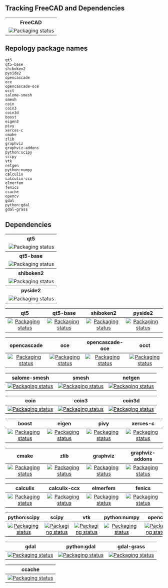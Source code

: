 ## Tracking FreeCAD and Dependencies
<table>
  <th>FreeCAD</th>
    <tr>
      <td vlign="top"><a href="https://repology.org/metapackage/freecad/versions">
          <img src="https://repology.org/badge/vertical-allrepos/freecad.svg" alt="Packaging status" align="right"></a>
      </td>
    </tr>
</table>

## Repology package names  
```
qt5  
qt5-base  
shiboken2  
pyside2  
opencascade  
oce  
opencascade-oce  
occt  
salome-smesh  
smesh  
coin  
coin3  
coin3d  
boost  
eigen3  
pivy  
xerces-c  
cmake  
zlib  
graphviz  
graphviz-addons  
python:scipy  
scipy  
vtk  
netgen
python:numpy  
calculix  
calculix-ccx  
elmerfem  
fenics  
ccache  
opencv  
gdal  
python:gdal  
gdal-grass  
```

## Dependencies
<table>
  <th>qt5</th>
    <tr>
      <td vlign="top"><a href="https://repology.org/metapackage/qt5/versions">
    <img src="https://repology.org/badge/vertical-allrepos/qt5.svg" alt="Packaging status" align="right"></a>
      </td>
    </tr>
    <th>qt5-base</th>
      <tr>
        <td vlign="top"><a href="https://repology.org/metapackage/qt5-base/versions">
          <img src="https://repology.org/badge/vertical-allrepos/qt5-base.svg" alt="Packaging status" align="right"></a>
        </td>
      </tr>
    <th>shiboken2</th>
      <tr>
        <td vlign="top"><a href="https://repology.org/metapackage/shiboken2/versions">
          <img src="https://repology.org/badge/vertical-allrepos/shiboken2.svg" alt="Packaging status" align="right"></a>
        </td>
      </tr>
      <th>pyside2</th>
        <tr>
          <td vlign="top"><a href="https://repology.org/metapackage/pyside2/versions">
            <img src="https://repology.org/badge/vertical-allrepos/pyside2.svg" alt="Packaging status" align="right"></a>
          </td>
        </tr>
</table>

| qt5 | qt5-base | shiboken2 | pyside2 |
| :-: | :------: | :-------: | :-----: |
|[![Packaging status](https://repology.org/badge/vertical-allrepos/qt5.svg)](https://repology.org/metapackage/qt5/versions) | [![Packaging status](https://repology.org/badge/vertical-allrepos/qt5-base.svg)](https://repology.org/metapackage/qt5-base/versions) | [![Packaging status](https://repology.org/badge/vertical-allrepos/shiboken2.svg)](https://repology.org/metapackage/shiboken2/versions) | [![Packaging status](https://repology.org/badge/vertical-allrepos/pyside2.svg)](https://repology.org/metapackage/pyside2/versions) |

| opencascade | oce | opencascade-oce | occt |
| :---------: | :-: | :-------------: | :--: |
|[![Packaging status](https://repology.org/badge/vertical-allrepos/opencascade.svg)](https://repology.org/metapackage/opencascade/versions) | [![Packaging status](https://repology.org/badge/vertical-allrepos/oce.svg)](https://repology.org/metapackage/oce/versions) | [![Packaging status](https://repology.org/badge/vertical-allrepos/opencascade-oce.svg)](https://repology.org/metapackage/opencascade-oce/versions) | [![Packaging status](https://repology.org/badge/vertical-allrepos/occt.svg)](https://repology.org/metapackage/occt/versions)

| salome-smesh | smesh | netgen |
| :----------: | :---: | :----: |
|[![Packaging status](https://repology.org/badge/vertical-allrepos/salome-smesh.svg)](https://repology.org/metapackage/salome-smesh/versions) | [![Packaging status](https://repology.org/badge/vertical-allrepos/smesh.svg)](https://repology.org/metapackage/smesh/versions) | [![Packaging status](https://repology.org/badge/vertical-allrepos/netgen.svg)](https://repology.org/metapackage/netgen/versions) |

| coin | coin3 | coin3d |
| :--: | :---: | :----: |
|[![Packaging status](https://repology.org/badge/vertical-allrepos/coin.svg)](https://repology.org/metapackage/coin/versions) | [![Packaging status](https://repology.org/badge/vertical-allrepos/coin3.svg)](https://repology.org/metapackage/coin3/versions) | [![Packaging status](https://repology.org/badge/vertical-allrepos/coin3d.svg)](https://repology.org/metapackage/coin3d/versions) |

| boost | eigen | pivy | xerces-c |
| :---: | :---: | :--: | :------: |
|[![Packaging status](https://repology.org/badge/vertical-allrepos/boost.svg)](https://repology.org/metapackage/boost/versions) | [![Packaging status](https://repology.org/badge/vertical-allrepos/eigen3.svg)](https://repology.org/metapackage/eigen3/versions) | [![Packaging status](https://repology.org/badge/vertical-allrepos/pivy.svg)](https://repology.org/metapackage/pivy/versions) | [![Packaging status](https://repology.org/badge/vertical-allrepos/xerces-c.svg)](https://repology.org/metapackage/xerces-c/versions) |

| cmake | zlib | graphviz | graphviz-addons |
| :---: | :--: | :------: | :-------------: |
| [![Packaging status](https://repology.org/badge/vertical-allrepos/cmake.svg)](https://repology.org/metapackage/cmake/versions) | [![Packaging status](https://repology.org/badge/vertical-allrepos/zlib.svg)](https://repology.org/metapackage/zlib/versions) | [![Packaging status](https://repology.org/badge/vertical-allrepos/graphviz.svg)](https://repology.org/metapackage/graphviz/versions) | [![Packaging status](https://repology.org/badge/vertical-allrepos/graphviz.svg)](https://repology.org/metapackage/graphviz-addons/versions) |

| calculix | calculix-ccx | elmerfem | fenics |
| :------: | :----------: | :------: | :----: |
[![Packaging status](https://repology.org/badge/vertical-allrepos/calculix.svg)](https://repology.org/metapackage/calculix/versions) | [![Packaging status](https://repology.org/badge/vertical-allrepos/calculix-ccx.svg)](https://repology.org/metapackage/calculix-ccx/versions) | [![Packaging status](https://repology.org/badge/vertical-allrepos/elmerfem.svg)](https://repology.org/metapackage/elmerfem/versions) | [![Packaging status](https://repology.org/badge/vertical-allrepos/fenics.svg)](https://repology.org/metapackage/fenics/versions) |

| python:scipy | scipy | vtk | python:numpy | opencv |
| :----------: | :---: | :-: | :----------: | :----: |
|[![Packaging status](https://repology.org/badge/vertical-allrepos/python:scipy.svg)](https://repology.org/metapackage/python:scipy/versions) | [![Packaging status](https://repology.org/badge/vertical-allrepos/scipy.svg)](https://repology.org/metapackage/scipy/versions) |  [![Packaging status](https://repology.org/badge/vertical-allrepos/vtk.svg)](https://repology.org/metapackage/vtk/versions) | [![Packaging status](https://repology.org/badge/vertical-allrepos/python:numpy.svg)](https://repology.org/metapackage/python:numpy/versions) | [![Packaging status](https://repology.org/badge/vertical-allrepos/opencv.svg)](https://repology.org/metapackage/opencv/versions) |

| gdal | python:gdal | gdal-grass |
| :--: | :---------: | :--------: |
| [![Packaging status](https://repology.org/badge/vertical-allrepos/gdal.svg)](https://repology.org/metapackage/gdal/versions) | [![Packaging status](https://repology.org/badge/vertical-allrepos/python:gdal.svg)](https://repology.org/metapackage/python:gdal/versions) | [![Packaging status](https://repology.org/badge/vertical-allrepos/gdal-grass.svg)](https://repology.org/metapackage/gdal-grass/versions) |

| ccache |
| :----: |
|[![Packaging status](https://repology.org/badge/vertical-allrepos/ccache.svg)](https://repology.org/metapackage/ccache/versions) |
